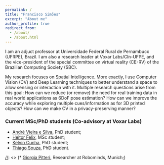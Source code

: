 ```yaml
---
permalink: /
title: "Francisco Simões"
excerpt: "About me"
author_profile: true
redirect_from: 
  - /about/
  - /about.html
---
```


I am an adjuct professor at Universidade Federal Rural de Pernambuco (UFRPE), Brazil. I am also a research leader at Voxar Labs/CIn-UFPE, and the vice-president of the special committee on virtual reality (CE-RV) of the Brazilian Computing Society (SBC).


My research focuses on Spatial Intelligence. More exactly, I use Computer Vision (CV) and Deep Learning techniques to better understand a space to allow sensing or interaction with it. Multiple research questions arise from this goal: How can we reduce (or remove) the need for real training data in real world applications as 6DoF pose estimation? How can we improve the accuracy while exploring multiple cues/information as for 3D printed objects? How can we make CV in a privacy-preserving manner? 


<script src="//ajax.googleapis.com/ajax/libs/jquery/1.11.0/jquery.min.js"></script>
<script src="https://franciscosimoes.github.io/up_to_date_news.js"></script>
<div id="news_here"></div>
<script>up_to_date_news("https://franciscosimoes.github.io/news.json", "news_here");</script>

### Current MSc/PhD students (Co-advisory at Voxar Labs)
* [André Vieira e Silva](https://andreluizbvs.github.io/), PhD student;
* [Heitor Felix](https://voxarlabs.cin.ufpe.br/~voxarlabs/about), MSc student;
* [Kelvin Cunha](https://voxarlabs.cin.ufpe.br/~voxarlabs/about), PhD student;
* [Thiago Souza](https://voxarlabs.cin.ufpe.br/~voxarlabs/about), PhD student.

[//]: <> (### Former PhD students and postdocs)

[//]: <> (* [Giorgia Pitteri](https://www.linkedin.com/in/giorgia-pitteri-63218510b), Researcher at Robominds, Munich;)